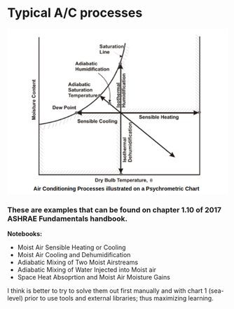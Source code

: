 # Typical A/C processes 
<p align="center">
  <img src="./static/typical_AC_processes.png">
</p>

### These are examples that can be found on chapter 1.10 of 2017 ASHRAE Fundamentals handbook. 

**Notebooks:**

* Moist Air Sensible Heating or Cooling
* Moist Air Cooling and Dehumidification
* Adiabatic Mixing of Two Moist Airstreams
* Adiabatic Mixing of Water Injected into Moist air
* Space Heat Absoprtion and Moist Air Moisture Gains

I think is better to try to solve them out first manually and with chart 1 (sea-level) prior to use tools and external libraries; thus maximizing learning.

 




